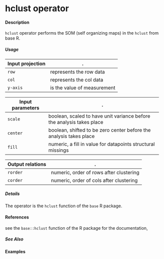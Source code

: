 # hclust operator

#### Description
`hclust` operator performs the SOM (self organizing maps) in the `hclust` from base R.

##### Usage
Input projection|.
---|---
`row`   | represents the row data
`col`   | represents the col data
`y-axis`| is the value of measurement


Input parameters|.
---|---
`scale`   | boolean, scaled to have unit variance before the analysis takes place
`center`  | boolean, shifted to be zero center before the analysis takes place
`fill` | numeric, a fill in value for datapoints structural missings

Output relations|.
---|---
`rorder`| numeric, order of rows after clustering
`corder`| numeric, order of cols after clustering

##### Details
The operator is the `hclust` function of the `base` R package.


#### References
see the `base::hclust` function of the R package for the documentation, 


##### See Also


#### Examples
